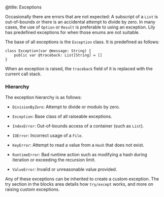 @title: Exceptions

Occasionally there are errors that are not expected: A subscript of a `List` is
out-of-bounds or there is an accidental attempt to divide by zero. In many
cases, the use of `Option` or `Result` is preferable to using an exception. Lily
has predefined exceptions for when those enums are not suitable.

The base of all exceptions is the `Exception` class. It is predefined as
follows:

```
class Exception(var @message: String) {
    public var @traceback: List[String] = []
}
```

When an exception is raised, the `traceback` field of it is replaced with the
current call stack.

### Hierarchy

The exception hierarchy is as follows:

* `DivisionByZero`: Attempt to divide or modulo by zero.

* `Exception`: Base class of all raiseable exceptions.

* `IndexError`: Out-of-bounds access of a container (such as `List`).

* `IOError`: Incorrect usage of a `File`.

* `KeyError`: Attempt to read a value from a `Hash` that does not exist.

* `RuntimeError`: Bad runtime action such as modifying a hash during iteration
                  or exceeding the recursion limit.

* `ValueError`: Invalid or unreasonable value provided.

Any of these exceptions can be inherited to create a custom exception. The try
section in the blocks area details how `try/except` works, and more on raising
custom exceptions.

